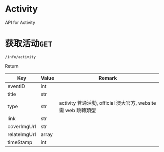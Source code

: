 # Activity

API for Activity

# 获取活动`GET`

```
/info/activity
```

Return


| Key          | Value  | Remark                                                        |
| ------------ | ------ | ------------------------------------------------------------- |
| eventID      | int    |                                      |
| title        | str |                                                |
| type         | str | activity 普通活動, official 澳大官方, website 需 web 跳轉類型 |
| link         | str |                         |
| coverImgUrl  | str |                                               |
| relateImgUrl | array  |          |
| timeStamp    | int    |                                                |
